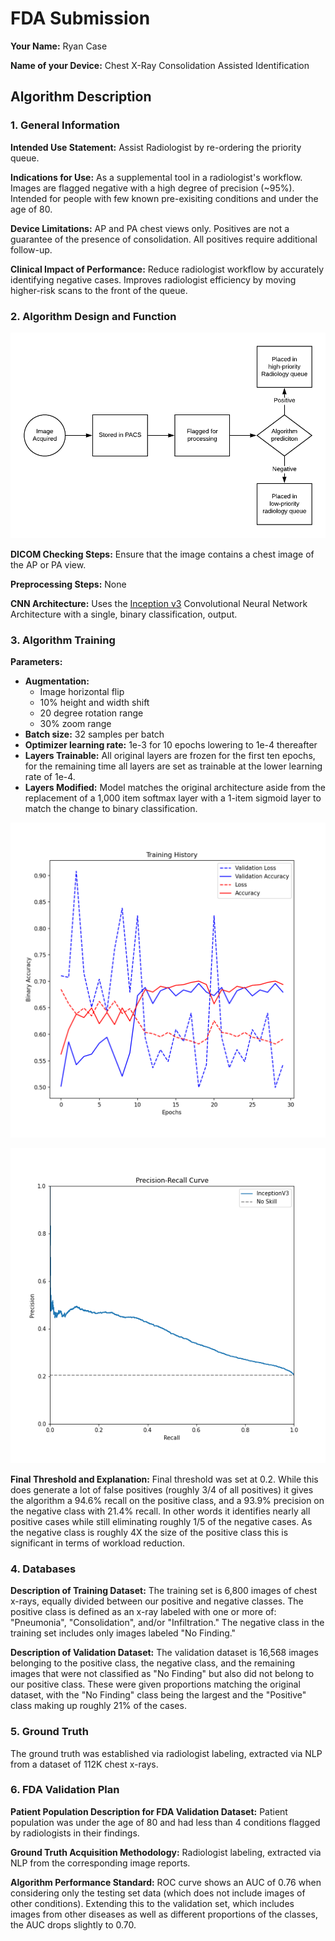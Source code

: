 # FDA  Submission

**Your Name:** Ryan Case

**Name of your Device:** Chest X-Ray Consolidation Assisted Identification

## Algorithm Description 

### 1. General Information

**Intended Use Statement:** Assist Radiologist by re-ordering the priority queue.

**Indications for Use:** As a supplemental tool in a radiologist's workflow. Images are flagged negative with a high degree of precision (~95%). Intended for people with few known pre-exisiting conditions and under the age of 80. 

**Device Limitations:** AP and PA chest views only. Positives are not a guarantee of the presence of consolidation. All positives require additional follow-up.

**Clinical Impact of Performance:** Reduce radiologist workflow by accurately identifying negative cases. Improves radiologist efficiency by moving higher-risk scans to the front of the queue. 

### 2. Algorithm Design and Function

![Flowchart](algorithm_flowchart.png)

**DICOM Checking Steps:** Ensure that the image contains a chest image of the AP or PA view.

**Preprocessing Steps:** None

**CNN Architecture:** Uses the [Inception v3](https://cloud.google.com/tpu/docs/inception-v3-advanced) Convolutional Neural Network Architecture with a single, binary classification, output. 


### 3. Algorithm Training

**Parameters:**
* **Augmentation:** 
    - Image horizontal flip
    - 10% height and width shift
    - 20 degree rotation range
    - 30% zoom range
* **Batch size:** 32 samples per batch
* **Optimizer learning rate:** 1e-3 for 10 epochs lowering to 1e-4 thereafter
* **Layers Trainable:** All original layers are frozen for the first ten epochs, for the remaining time all layers are set as trainable at the lower learning rate of 1e-4.
* **Layers Modified:** Model matches the original architecture aside from the replacement of a 1,000 item softmax layer with a 1-item sigmoid layer to match the change to binary classification. 


![Training History](training_history.png)


![Precision-Recall Curve](pr_curve.png)

**Final Threshold and Explanation:** Final threshold was set at 0.2. While this does generate a lot of false positives (roughly 3/4 of all positives) it gives the algorithm a 94.6% recall on the positive class, and a 93.9% precision on the negative class with 21.4% recall. In other words it identifies nearly all positive cases while still eliminating roughly 1/5 of the negative cases. As the negative class is roughly 4X the size of the positive class this is significant in terms of workload reduction.

### 4. Databases

**Description of Training Dataset:** The training set is 6,800 images of chest x-rays, equally divided between our positive and negative classes. The positive class is defined as an x-ray labeled with one or more of: "Pneumonia", "Consolidation", and/or "Infiltration." The negative class in the training set includes only images labeled "No Finding."


**Description of Validation Dataset:** The validation dataset is 16,568 images belonging to the positive class, the negative class, and the remaining images that were not classified as "No Finding" but also did not belong to our positive class. These were given proportions matching the original dataset, with the "No Finding" class being the largest and the "Positive" class making up roughly 21% of the cases. 


### 5. Ground Truth

The ground truth was established via radiologist labeling, extracted via NLP from a dataset of 112K chest x-rays.


### 6. FDA Validation Plan

**Patient Population Description for FDA Validation Dataset:** Patient population was under the age of 80 and had less than 4 conditions flagged by radiologists in their findings.

**Ground Truth Acquisition Methodology:** Radiologist labeling, extracted via NLP from the corresponding image reports.

**Algorithm Performance Standard:** ROC curve shows an AUC of 0.76 when considering only the testing set data (which does not include images of other conditions). Extending this to the validation set, which includes images from other diseases as well as different proportions of the classes, the AUC drops slightly to 0.70.





